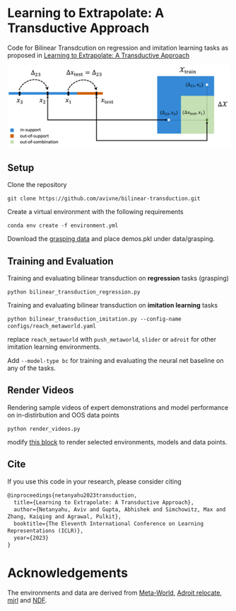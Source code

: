# Learning to Extrapolate: A Transductive Approach
Code for Bilinear Transdcution on regression and imitation learning tasks as proposed in [Learning to Extrapolate: A Transductive Approach](https://arxiv.org/abs/2304.14329)

![](fig3.png)


## Setup
Clone the repository
  ```
  git clone https://github.com/avivne/bilinear-transduction.git
  ```
Create a virtual environment with the following requirements 
  ```
  conda env create -f environment.yml
  ```
Download the [grasping data](https://www.dropbox.com/s/9m8y11abjsa2jgo/demos.pkl?dl=0) and place demos.pkl under data/grasping.


## Training and Evaluation
Training and evaluating bilinear transduction on **regression** tasks (grasping)
  ```
  python bilinear_transduction_regression.py
  ```
Training and evaluating bilinear transduction on **imitation learning** tasks
  ```
  python bilinear_transduction_imitation.py --config-name configs/reach_metaworld.yaml
  ```  
replace `reach_metaworld` with `push_metaworld`, `slider` or `adroit` for other imitation learning environments.
  
Add `--model-type bc` for training and evaluating the neural net baseline on any of the tasks.


## Render Videos
Rendering sample videos of expert demonstrations and model performance on in-distirbution and OOS data points
  ```
  python render_videos.py
  ```
modify [this block](https://github.com/avivne/bilinear-transduction/blob/6ab1952cf2471b8fe23387ee1b38abc6bbdd417b/render_videos.py#L92) to render selected environments, models and data points.


## Cite
If you use this code in your research, please consider citing
```
@inproceedings{netanyahu2023transduction,
  title={Learning to Extrapolate: A Transductive Approach},
  author={Netanyahu, Aviv and Gupta, Abhishek and Simchowitz, Max and Zhang, Kaiqing and Agrawal, Pulkit},
  booktitle={The Eleventh International Conference on Learning Representations (ICLR)},
  year={2023}
}
```


# Acknowledgements
The environments and data are derived from [Meta-World](https://arxiv.org/abs/1910.10897), [Adroit relocate](https://arxiv.org/abs/1709.10087), [mjrl](https://github.com/aravindr93/mjrl) and [NDF](https://arxiv.org/abs/2112.05124).
